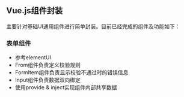 ## Vue.js组件封装

主要针对基础UI通用组件进行简单封装。目前已经完成的组件及功能如下：

### 表单组件

- 参考elementUI
- From组件负责定义校验规则
- FormItem组件负责显示校验不通过时的错误信息
- Input组件负责数据双向绑定
- 使用provide & inject实现组件内部共享数据
